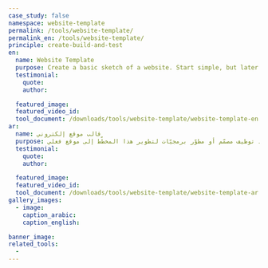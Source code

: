 ```yaml
---
case_study: false
namespace: website-template
permalink: /tools/website-template/
permalink_en: /tools/website-template/
principle: create-build-and-test
en:
  name: Website Template
  purpose: Create a basic sketch of a website. Start simple, but later on you could involve a designer or developer to develop it into an actual site.
  testimonial:
    quote:
    author:

  featured_image:
  featured_video_id:
  tool_document: /downloads/tools/website-template/website-template-en.pdf
ar:
  name: قالب موقع إلكتروني
  purpose: أنشئ مخطّطًا أساسيًّا لموقع إلكتروني. ابدأ بشكل مبسّط، ولكن يمكنك فيما بعد توظيف مصمّم أو مطوّر برمجيّات لتطوير هذا المخطّط إلى موقع فعلي.
  testimonial:
    quote:
    author:

  featured_image:
  featured_video_id:
  tool_document: /downloads/tools/website-template/website-template-ar.pdf
gallery_images:
  - image:
    caption_arabic:
    caption_english:

banner_image:
related_tools:
  -
---
```

